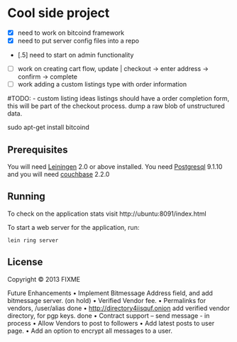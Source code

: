 # Cool side project

- [x] need to work on bitcoind framework
- [x] need to put server config files into a repo
- [.5] need to start on admin functionality
- [ ] work on creating cart flow, update | checkout -> enter address -> confirm -> complete
- [ ] work adding a custom listings type with order information

#TODO: - custom listing ideas
listings should have a order completion form, this will be part
of the checkout process.
dump a raw blob of unstructured data.


sudo apt-get install bitcoind

## Prerequisites

You will need [Leiningen][1] 2.0 or above installed. You need [Postgresql][2] 9.1.10
and you will need [couchbase][3] 2.2.0

[1]: https://github.com/technomancy/leiningen
[2]: https://help.ubuntu.com/community/PostgreSQL
[3]: http://www.couchbase.com/docs//couchbase-manual-2.0/couchbase-getting-started-install-ubuntu.html

## Running

To check on the application stats visit http://ubuntu:8091/index.html

To start a web server for the application, run:

    lein ring server

## License

Copyright © 2013 FIXME

Future Enhancements
•	Implement Bitmessage Address field, and add bitmessage server. (on hold)
•	Verified Vendor fee.
•	Permalinks for vendors, /user/alias done
•	http://directory4iisquf.onion add verified vendor directory, for pgp keys. done
•	Contract support – send message - in process
•	Allow Vendors to post to followers
•	Add latest posts to user page.
•	Add an option to encrypt all messages to a user.
 

